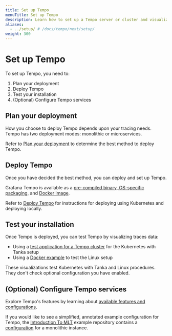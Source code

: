 ```yaml
---
title: Set up Tempo
menuTitle: Set up Tempo
description: Learn how to set up a Tempo server or cluster and visualize data.
aliases:
  - ../setup/ # /docs/tempo/next/setup/
weight: 300
---
```



# Set up Tempo

To set up Tempo, you need to:

1. Plan your deployment
1. Deploy Tempo
1. Test your installation
1. (Optional) Configure Tempo services

## Plan your deployment

How you choose to deploy Tempo depends upon your tracing needs.
Tempo has two deployment modes: monolithic or microservices.

Refer to [Plan your deployment](deployment/) to determine the best method to deploy Tempo.

## Deploy Tempo

Once you have decided the best method, you can deploy and set up Tempo.

Grafana Tempo is available as a [pre-compiled binary, OS-specific packaging](https://github.com/grafana/tempo/releases), and [Docker image](https://github.com/grafana/tempo/tree/main/example/docker-compose).

Refer to [Deploy Tempo](deploy/) for instructions for deploying using Kubernetes and deploying locally.

## Test your installation

Once Tempo is deployed, you can test Tempo by visualizing traces data:

- Using a [test application for a Tempo cluster](set-up-test-app/) for the Kubernetes with Tanka setup
- Using a [Docker example](linux/) to test the Linux setup

These visualizations test Kubernetes with Tanka and Linux procedures.
They don't check optional configuration you have enabled.

## (Optional) Configure Tempo services

Explore Tempo's features by learning about [available features and configurations](../configuration/).

If you would like to see a simplified, annotated example configuration for Tempo, the [Introduction To MLT](https://github.com/grafana/intro-to-mlt) example repository contains a [configuration](https://github.com/grafana/intro-to-mlt/blob/main/tempo/tempo.yaml) for a monolithic instance.
